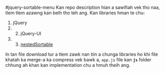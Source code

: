 #jquery-sortable-menu
Kan repo description hian a sawifiah vek tho naa, tlem tlem azawng kan belh tho teh ang.
Kan libraries hman te chu:

1. jQuery
2. 2. jQuery-UI
3. 3. [nestedSortable](https://github.com/ilikenwf/nestedSortable)

In tan file download tur a tlem zawk nan tiin a chunga libraries ho khi file khatah ka merge-a ka compress vek bawk a, `app.js` file kan **`js`** folder chhung ah khan kan implementation chu a hmuh theih ang.
